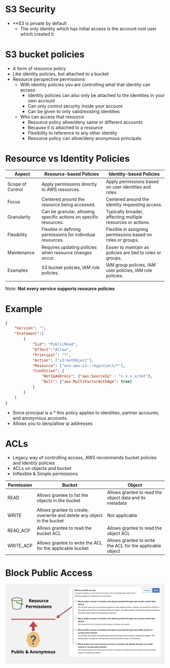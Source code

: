 # S3 Security
- **S3 is private by default
	- The only identity which has initial access is the account root user which created it

# S3 bucket policies
- A form of resource policy
- Like identity policies, but attached to a bucket
- Resource perspective permissions
	- With identity policies you are controlling what that identity can access
		- Identity policies can also only be attached to the identities in your own account
		- Can only control security inside your account
		- Can be given to only valid/existing  identities
	- Who can access that resource
		- Resource policy allow/deny same or different accounts
		- Because it is attached to a resource
		- Flexibility to reference to any other identity 
		- Resource policy can allow/deny anonymous principals

# Resource vs Identity Policies

| Aspect           | Resource-based Policies                                           | Identity-based Policies                                     |
| ---------------- | ----------------------------------------------------------------- | ----------------------------------------------------------- |
| Scope of Control | Apply permissions directly to AWS resources.                      | Apply permissions based on user identities and roles.       |
| Focus            | Centered around the resource being accessed.                      | Centered around the identity requesting access.             |
| Granularity      | Can be granular, allowing specific actions on specific resources. | Typically broader, affecting multiple resources or actions. |
| Flexibility      | Flexible in defining permissions for individual resources.        | Flexible in assigning permissions based on roles or groups. |
| Maintenance      | Requires updating policies when resource changes occur.           | Easier to maintain as policies are tied to roles or groups. |
| Examples         | S3 bucket policies, IAM role policies.                            | IAM group policies, IAM user policies, IAM role policies.   |
|                  |                                                                   |                                                             |
Note: **Not every service supports resource policies**
# Example
```json
{
	"Version": "",
	"Statement":[
		{
			"Sid": "PublicRead",
			"Effect":"Allow",
			"Principal": "*",
			"Action": ["s3:GetObject"],
			"Resource": ["arn:aws:s3:::myproject/*"],
			"Condition": {
				"NotIpAddress": {"aws:SourceIp" : "x.x.x.x/net"},
				"Null": {"aws:MultiFactorAuthAge": true}
			}
		}
	]
}
```

- Since principal is a \* this policy applies to identities, partner accounts, and anonymous accounts.
- Allows you to deny/allow ip addresses 
# ACLs
- Legacy way of controlling access, AWS recommends bucket policies and Identity policies 
-  ACLs on objects and bucket
- Inflexible & Simple permissions

| Permission | Bucket                                                                  | Object                                                    |
| ---------- | ----------------------------------------------------------------------- | --------------------------------------------------------- |
| READ       | Allows grantee to list the objects in the bucket                        | Allows grantee to read the object data and its metadata   |
| WRITE      | Allows grantee to create, overwrite and delete any object in the bucket | Not applicable                                            |
| READ_ACP   | Allows grantee to read the bucket ACL                                   | Allows grantee to read the object ACL                     |
| WRITE_ACP  | Allows grantee to write the ACL for the applicable bucket               | Allows grantee to write the ACL for the applicable object |

# Block Public Access
![](AWS/Cloud%20Solutions%20Architect/Personal%20Notes/Fundamentals/attachments/Pasted%20image%2020240323175958.png)

